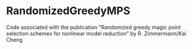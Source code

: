 # RandomizedGreedyMPS
Code associated with the publication "Randomized greedy magic point selection schemes for nonlinear model reduction" by R. Zimmermann/Kai Cheng
